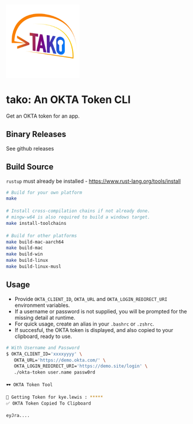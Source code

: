 <img src="logo.png?raw=true" width="200">

# tako: An OKTA Token CLI
Get an OKTA token for an app.

## Binary Releases
See github releases

## Build Source
`rustup` must already be installed - https://www.rust-lang.org/tools/install

```bash
# Build for your own platform
make

# Install cross-compilation chains if not already done.
# mingw-w64 is also required to build a windows target.
make install-toolchains 

# Build for other platforms
make build-mac-aarch64
make build-mac
make build-win
make build-linux
make build-linux-musl
```

## Usage
- Provide `OKTA_CLIENT_ID`, `OKTA_URL` and `OKTA_LOGIN_REDIRECT_URI` environment variables.
- If a username or password is not supplied, you will be prompted for the missing detail at runtime.
- For quick usage, create an alias in your `.bashrc` or `.zshrc`.
- If succesful, the OKTA token is displayed, and also copied to your clipboard, ready to use.
```bash
# With Username and Password
$ OKTA_CLIENT_ID='xxxxyyyy' \
   OKTA_URL='https://demo.okta.com/' \
   OKTA_LOGIN_REDIRECT_URI='https://demo.site/login' \
   ./okta-token user.name passw0rd

🕶️ OKTA Token Tool

🔐 Getting Token for kye.lewis : *****
✅ OKTA Token Copied To Clipboard

eyJra....
```

